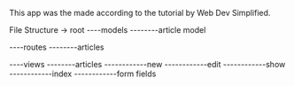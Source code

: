 This app was the made according to the tutorial by Web Dev Simplified.

File Structure ->
root
----models
--------article model

----routes
--------articles

----views
--------articles
------------new
------------edit
------------show
------------index
------------form fields

